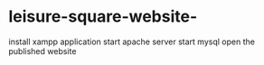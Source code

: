 # leisure-square-website-
install xampp application
start apache server
start mysql
open the published website
